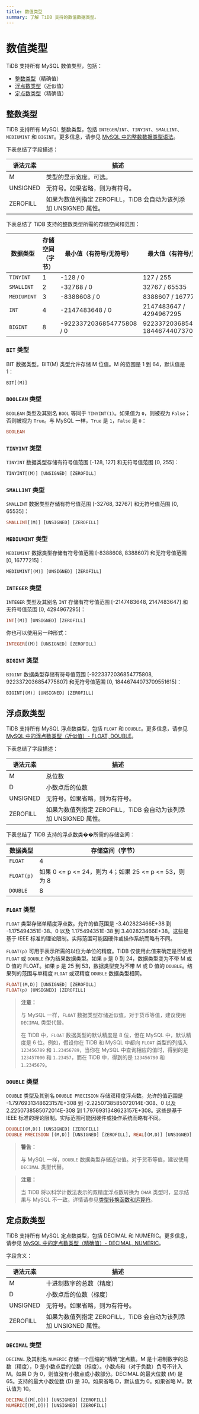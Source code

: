 ```yaml
---
title: 数值类型
summary: 了解 TiDB 支持的数值数据类型。
---
```


# 数值类型

TiDB 支持所有 MySQL 数值类型，包括：

+ [整数类型](#整数类型)（精确值）
+ [浮点数类型](#浮点数类型)（近似值）
+ [定点数类型](#定点数类型)（精确值）

## 整数类型

TiDB 支持所有 MySQL 整数类型，包括 `INTEGER`/`INT`、`TINYINT`、`SMALLINT`、`MEDIUMINT` 和 `BIGINT`。更多信息，请参见 [MySQL 中的整数数据类型语法](https://dev.mysql.com/doc/refman/8.0/en/integer-types.html)。

下表总结了字段描述：

| 语法元素 | 描述 |
| -------- | ------------------------------- |
| M | 类型的显示宽度。可选。 |
| UNSIGNED | 无符号。如果省略，则为有符号。 |
| ZEROFILL | 如果为数值列指定 ZEROFILL，TiDB 会自动为该列添加 UNSIGNED 属性。 |

下表总结了 TiDB 支持的整数类型所需的存储空间和范围：

| 数据类型 | 存储空间（字节） | 最小值（有符号/无符号） | 最大值（有符号/无符号） |
| ------- | -------- | ----------- | ------------ |
| `TINYINT` | 1 | -128 / 0 | 127 / 255 |
| `SMALLINT` | 2 | -32768 / 0 | 32767 / 65535 |
| `MEDIUMINT` | 3 | -8388608 / 0 | 8388607 / 16777215 |
| `INT` | 4 | -2147483648 / 0 | 2147483647 / 4294967295 |
| `BIGINT` | 8 | -9223372036854775808 / 0 | 9223372036854775807 / 18446744073709551615 |

### `BIT` 类型

BIT 数据类型。BIT(M) 类型允许存储 M 位值。M 的范围是 1 到 64，默认值是 1：

```sql
BIT[(M)]
```

### `BOOLEAN` 类型

`BOOLEAN` 类型及其别名 `BOOL` 等同于 `TINYINT(1)`。如果值为 `0`，则被视为 `False`；否则被视为 `True`。与 MySQL 一样，`True` 是 `1`，`False` 是 `0`：

```sql
BOOLEAN
```

### `TINYINT` 类型

`TINYINT` 数据类型存储有符号值范围 [-128, 127] 和无符号值范围 [0, 255]：

```sql
TINYINT[(M)] [UNSIGNED] [ZEROFILL]
```

### `SMALLINT` 类型

`SMALLINT` 数据类型存储有符号值范围 [-32768, 32767] 和无符号值范围 [0, 65535]：

```sql
SMALLINT[(M)] [UNSIGNED] [ZEROFILL]
```

### `MEDIUMINT` 类型

`MEDIUMINT` 数据类型存储有符号值范围 [-8388608, 8388607] 和无符号值范围 [0, 16777215]：

```sql
MEDIUMINT[(M)] [UNSIGNED] [ZEROFILL]
```

### `INTEGER` 类型

`INTEGER` 类型及其别名 `INT` 存储有符号值范围 [-2147483648, 2147483647] 和无符号值范围 [0, 4294967295]：

```sql
INT[(M)] [UNSIGNED] [ZEROFILL]
```

你也可以使用另一种形式：

```sql
INTEGER[(M)] [UNSIGNED] [ZEROFILL]
```

### `BIGINT` 类型

`BIGINT` 数据类型存储有符号值范围 [-9223372036854775808, 9223372036854775807] 和无符号值范围 [0, 18446744073709551615]：

```sql
BIGINT[(M)] [UNSIGNED] [ZEROFILL]
```

## 浮点数类型

TiDB 支持所有 MySQL 浮点数类型，包括 `FLOAT` 和 `DOUBLE`。更多信息，请参见 [MySQL 中的浮点数类型（近似值）- FLOAT, DOUBLE](https://dev.mysql.com/doc/refman/8.0/en/floating-point-types.html)。

下表总结了字段描述：

| 语法元素 | 描述 |
| -------- | ------------------------------- |
| M | 总位数 |
| D | 小数点后的位数 |
| UNSIGNED | 无符号。如果省略，则为有符号。 |
| ZEROFILL | 如果为数值列指定 ZEROFILL，TiDB 会自动为该列添加 UNSIGNED 属性。 |

下表总结了 TiDB 支持的浮点数类��所需的存储空间：

| 数据类型 | 存储空间（字节）|
| ----------- |----------|
| `FLOAT` | 4 |
| `FLOAT(p)` | 如果 0 <= p <= 24，则为 4；如果 25 <= p <= 53，则为 8|
| `DOUBLE` | 8 |

### `FLOAT` 类型

`FLOAT` 类型存储单精度浮点数。允许的值范围是 -3.402823466E+38 到 -1.175494351E-38、0 以及 1.175494351E-38 到 3.402823466E+38。这些是基于 IEEE 标准的理论限制。实际范围可能因硬件或操作系统而略有不同。

`FLOAT(p)` 可用于表示所需的以位为单位的精度。TiDB 仅使用此值来确定是否使用 `FLOAT` 或 `DOUBLE` 作为结果数据类型。如果 p 是 0 到 24，数据类型变为不带 M 或 D 值的 FLOAT。如果 p 是 25 到 53，数据类型变为不带 M 或 D 值的 `DOUBLE`。结果列的范围与单精度 `FLOAT` 或双精度 `DOUBLE` 数据类型相同。

```sql
FLOAT[(M,D)] [UNSIGNED] [ZEROFILL]
FLOAT(p) [UNSIGNED] [ZEROFILL]
```

> **注意：**
>
> 与 MySQL 一样，`FLOAT` 数据类型存储近似值。对于货币等值，建议使用 `DECIMAL` 类型代替。
>
> 在 TiDB 中，`FLOAT` 数据类型的默认精度是 8 位，但在 MySQL 中，默认精度是 6 位。例如，假设你在 TiDB 和 MySQL 中都向 `FLOAT` 类型的列插入 `123456789` 和 `1.23456789`，当你在 MySQL 中查询相应的值时，得到的是 `123457000` 和 `1.23457`，而在 TiDB 中，得到的是 `123456790` 和 `1.2345679`。

### `DOUBLE` 类型

`DOUBLE` 类型及其别名 `DOUBLE PRECISION` 存储双精度浮点数。允许的值范围是 -1.7976931348623157E+308 到 -2.2250738585072014E-308、0 以及 2.2250738585072014E-308 到 1.7976931348623157E+308。这些是基于 IEEE 标准的理论限制。实际范围可能因硬件或操作系统而略有不同。

```sql
DOUBLE[(M,D)] [UNSIGNED] [ZEROFILL]
DOUBLE PRECISION [(M,D)] [UNSIGNED] [ZEROFILL], REAL[(M,D)] [UNSIGNED] [ZEROFILL]
```

> **警告：**
>
> 与 MySQL 一样，`DOUBLE` 数据类型存储近似值。对于货币等值，建议使用 `DECIMAL` 类型代替。

> **注意：**
>
> 当 TiDB 将以科学计数法表示的双精度浮点数转换为 `CHAR` 类型时，显示结果与 MySQL 不一致。详情请参见[类型转换函数和运算符](/functions-and-operators/cast-functions-and-operators.md)。

## 定点数类型

TiDB 支持所有 MySQL 定点数类型，包括 DECIMAL 和 NUMERIC。更多信息，请参见 [MySQL 中的定点数类型（精确值）- DECIMAL, NUMERIC](https://dev.mysql.com/doc/refman/8.0/en/fixed-point-types.html)。

字段含义：

| 语法元素 | 描述 |
| -------- | ------------------------------- |
| M | 十进制数字的总数（精度） |
| D | 小数点后的位数（标度） |
| UNSIGNED | 无符号。如果省略，则为有符号。 |
| ZEROFILL | 如果为数值列指定 ZEROFILL，TiDB 会自动为该列添加 UNSIGNED 属性。 |

### `DECIMAL` 类型

`DECIMAL` 及其别名 `NUMERIC` 存储一个压缩的"精确"定点数。M 是十进制数字的总数（精度），D 是小数点后的位数（标度）。小数点和（对于负数）负号不计入 M。如果 D 为 0，则值没有小数点或小数部分。DECIMAL 的最大位数 (M) 是 65。支持的最大小数位数 (D) 是 30。如果省略 D，默认值为 0。如果省略 M，默认值为 10。

```sql
DECIMAL[(M[,D])] [UNSIGNED] [ZEROFILL]
NUMERIC[(M[,D])] [UNSIGNED] [ZEROFILL]
```

